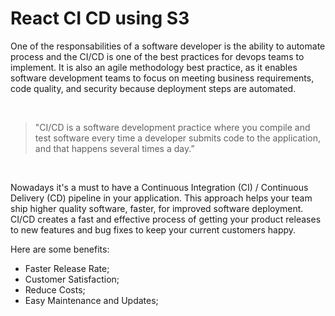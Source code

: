# React CI CD using S3

One of the responsabilities of a software developer is the ability to automate process and the CI/CD is one of the best practices for devops teams to implement. It is also an agile methodology best practice, as it enables software development teams to focus on meeting business requirements, code quality, and security because deployment steps are automated.  

<br />

  > "CI/CD is a software development practice where you compile and test software every time a developer submits code to the application, and that happens several times a day.”
  
<br />
 
Nowadays it's a must to have a Continuous Integration (CI) / Continuous Delivery (CD) pipeline in your application. This approach helps your team ship higher quality software, faster, for improved software deployment. CI/CD creates a fast and effective process of getting your product releases to new features and bug fixes to keep your current customers happy.

Here are some benefits:
- Faster Release Rate;
- Customer Satisfaction;
- Reduce Costs;
- Easy Maintenance and Updates;
